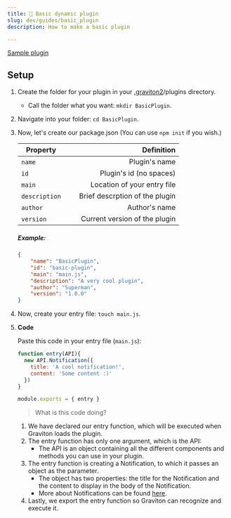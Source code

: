 ```yaml
---
title: 🧵 Basic dynamic plugin
slug: dev/guides/basic_plugin
description: How to make a basic plugin

---
```



[Sample plugin](https://github.com/Graviton-Code-Editor/sample-plugin)

## Setup

1. Create the folder for your plugin in your [.graviton2](https://github.com/Graviton-Code-Editor/Graviton-App/wiki/docs/.graviton2.md)/plugins directory.

	* Call the folder what you want: `mkdir BasicPlugin`.
2. Navigate into your folder: `cd BasicPlugin`.

3. Now, let's create our package.json (You can use `npm init` if you wish.)

	|  Property     &nbsp; &nbsp; &nbsp;| Definition                                                 |
	| ----------------------------------|----------------------------------------------------------: |
	| `name`        &nbsp; &nbsp; &nbsp;| Plugin's name                                              |
	| `id`          &nbsp; &nbsp; &nbsp;| Plugin's id (no spaces)                                    |
	| `main`        &nbsp; &nbsp; &nbsp;| Location of your entry file                                |
	| `description` &nbsp; &nbsp; &nbsp;| Brief descrption of the plugin                             |
	| `author`      &nbsp; &nbsp; &nbsp;| Author's name                                              |
	| `version`     &nbsp; &nbsp; &nbsp;| Current version of the plugin                              |

	##### Example:
	```json
	{
		"name": "BasicPlugin",
		"id": "basic-plugin",
		"main": "main.js",
		"description": "A very cool plugin",
		"author": "Superman",
		"version": "1.0.0"
	}
	```

4. Now, create your entry file: `touch main.js`.

5. <strong>Code</strong>

	Paste this code in your entry file (`main.js`):

	```javascript
	function entry(API){
	  new API.Notification({
	    title: 'A cool notification!',
	    content: 'Some content :)'
	  })
	}

	module.exports = { entry }
	```

	> What is this code doing?
	1. We have declared our entry function, which will be executed when Graviton loads the plugin.
	2. The entry function has only one argument, which is the API:
		* The API is an object containing all the different components and methods you can use in your plugin.
	3. The entry function is creating a Notification, to which it passes an object as the parameter. 
		* The object has two properties: the title for the Notification and the content to display in the body of the Notification.
		* More about Notifications can be found [here](/docs/dev/api/notification).
	4. Lastly, we export the entry function so Graviton can recognize and execute it.